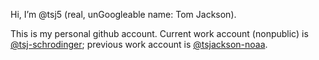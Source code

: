 Hi, I’m @tsj5 (real, unGoogleable name: Tom Jackson).

This is my personal github account. Current work account (nonpublic) is [@tsj-schrodinger](https://github.com/tsj-schrodinger); previous work account is [@tsjackson-noaa](https://github.com/tsjackson-noaa).
